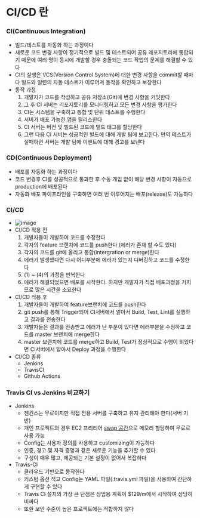 # CI/CD 란

### CI(Continuous Integration)
- 빌드/테스트를 자동화 하는 과정이다
- 새로운 코드 변경 사항이 정기적으로 빌드 및 테스트되어 공유 레포지토리에 통합되기 때문에 여러 명이 동시에 개발할 경우 충돌되는 코드 작업의 문제를 해결할 수 있다
- CI의 실행은 VCS(Version Control System)에 대한 변경 사항을 commit할 때마다 빌드와 일련의 자동 테스트가 이루어져 동작을 확인하고 보장한다
- 동작 과정
  1. 개발자가 코드를 작성하고 공유 저장소(Git)에 변경 사항을 커밋한다
  2. 그 후 CI 서버는 리포지토리를 모니터링하고 모든 변경 사항을 평가한다
  3. CI는 시스템을 구축하고 통합 및 단위 테스트를 수행한다
  4. 서버가 배포 가능한 앱을 릴리스한다
  5. CI 서버는 버전 및 빌드된 코드에 빌드 태그를 할당한다
  6. 그런 다음 CI 서버는 성공적인 빌드에 대해 개발 팀에 보고한다. 만약 테스트가 실패하면 서버는 개발 팀에 이벤트에 대해 경고를 보낸다

### CD(Continuous Deployment)
- 배포를 자동화 하는 과정이다
- 코드 변경후 CI를 성공적으로 통과한 후 수동 개입 없이 해당 변경 사항이 자동으로 production에 배포된다
- 자동화 배포 파이프라인을 구축하면 여러 번 이루어지는 배포(release)도 가능하다

### CI/CD
- ![image](https://github.com/kimho1wq/TIL/assets/15611500/8fd653f4-30b7-419d-b235-0e4593eb48dc)
- CI/CD 적용 전 
  1. 개발자들이 개발하여 코드를 수정한다
  2. 각자의 feature 브랜치에 코드를 push한다 (에러가 존재 할 수도 있다)
  3. 각자의 코드를 git에 올리고 통합(intergration or merge)한다
  4. 에러가 발생했다면 다시 어디부분에 에러가 있는지 디버깅하고 코드를 수정한다
  5. (1) ~ (4)의 과정을 반복한다
  6. 에러가 해결되었으면 배포를 시작한다. 하지만 개발자가 직접 배포과정을 거치므로 많은 시간을 소요한다
- CI/CD 적용 후
  1. 개발자들이 개발하여 feature브랜치에 코드를 push한다
  2. git push를 통해 Trigger되어 CI서버에서 알아서 Build, Test, Lint를 실행하고 결과를 전송한다
  3. 개발자들은 결과를 전송받고 에러가 난 부분이 있다면 에러부분을 수정하고 코드를 master 브랜치에 merge한다
  4. master 브랜치에 코드를 merge하고 Build, Test가 정상적으로 수행이 되었다면 CI서버에서 알아서 Deploy 과정을 수행한다
- CI/CD 종류
  - Jenkins
  - TravisCI
  - Github Actions

### Travis CI vs Jenkins 비교하기
- Jenkins
  - 젠킨스는 무료이지만 직접 전용 서버를 구축하고 유지 관리해야 한다(서버 기반)
  - 개인 프로젝트의 경우 EC2 프리티어 [swap 공간](https://repost.aws/ko/knowledge-center/ec2-memory-swap-file)으로 메모리 할당하여 무료로 사용 가능
  - Config는 사용자 정의를 사용하고 customizing이 가능하다
  - 인증, 경고 및 자격 증명과 같은 새로운 기능을 추가할 수 있다
  - 구성이 매우 많고, 제공되는 기본 설정이 없어서 복잡하다
- Travis-CI
  - 클라우드 기반으로 동작한다
  - 커스텀 옵션	적고 Config는 YAML 파일(.travis.ymi 파일)을 사용하여 간단하게 구현할 수 있다
  - Travis CI 설치의 가장 큰 단점은 상업용 계획이 $129/m에서 시작하여 상당히 비싸다
  - 또한 보안 수준이 높은 프로젝트에는 적합하지 않다
 